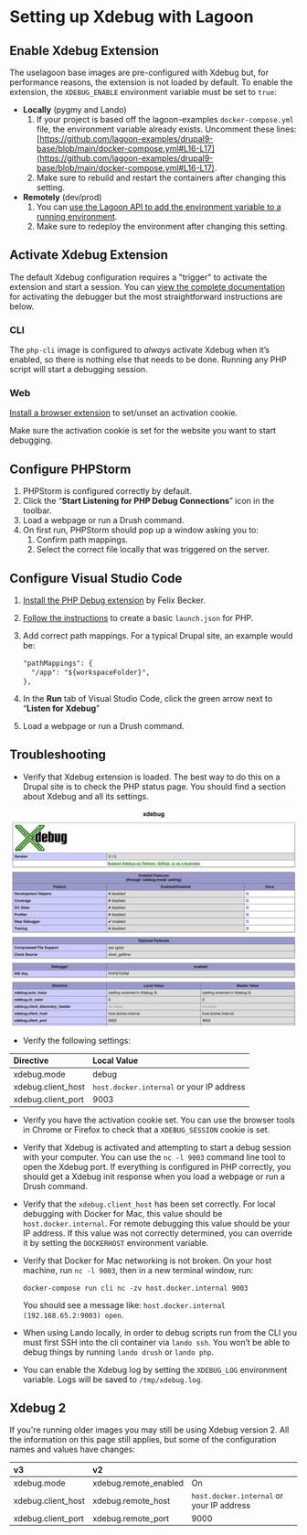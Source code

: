 # Setting up Xdebug with Lagoon

## Enable Xdebug Extension

The uselagoon base images are pre-configured with Xdebug but, for performance
reasons, the extension is not loaded by default. To enable the extension, the
`XDEBUG_ENABLE` environment variable must be set to `true`:

- **Locally** \(pygmy and Lando\)
  1.  If your project is based off the lagoon-examples `docker-compose.yml`
      file, the environment variable already exists. Uncomment these lines:
      [https://github.com/lagoon-examples/drupal9-base/blob/main/docker-compose.yml#L16-L17](https://github.com/lagoon-examples/drupal9-base/blob/main/docker-compose.yml#L16-L17).
  2.  Make sure to rebuild and restart the containers after changing this
      setting.
- **Remotely** \(dev/prod\)
  1.  You can
      [use the Lagoon API to add the environment variable to a running environment](environment-variables.md#runtime-environment-variables-lagoon-api).
  2.  Make sure to redeploy the environment after changing this setting.

## Activate Xdebug Extension

The default Xdebug configuration requires a "trigger" to activate the extension
and start a session. You can
[view the complete documentation](https://xdebug.org/docs/step_debug#activate_debugger)
for activating the debugger but the most straightforward instructions are below.

### CLI

The `php-cli` image is configured to _always_ activate Xdebug when it’s enabled,
so there is nothing else that needs to be done. Running any PHP script will
start a debugging session.

### Web

[Install a browser extension](https://xdebug.org/docs/step_debug#browser-extensions)
to set/unset an activation cookie.

Make sure the activation cookie is set for the website you want to start
debugging.

## Configure PHPStorm

1. PHPStorm is configured correctly by default.
2. Click the “**Start Listening for PHP Debug Connections**” icon in the
   toolbar.
3. Load a webpage or run a Drush command.
4. On first run, PHPStorm should pop up a window asking you to:
   1. Confirm path mappings.
   2. Select the correct file locally that was triggered on the server.

## Configure Visual Studio Code

1. [Install the PHP Debug extension](https://marketplace.visualstudio.com/items?itemName=felixfbecker.php-debug)
   by Felix Becker.
2. [Follow the instructions](https://marketplace.visualstudio.com/items?itemName=felixfbecker.php-debug#vs-code-configuration)
   to create a basic `launch.json` for PHP.
3. Add correct path mappings. For a typical Drupal site, an example would be:

   ```text
   "pathMappings": {
     "/app": "${workspaceFolder}",
   },
   ```

4. In the **Run** tab of Visual Studio Code, click the green arrow next to
   “**Listen for Xdebug**”
5. Load a webpage or run a Drush command.

## Troubleshooting

- Verify that Xdebug extension is loaded. The best way to do this on a Drupal
  site is to check the PHP status page. You should find a section about Xdebug
  and all its settings.

![phpinfo results](phpinfo.png)

- Verify the following settings:

| Directive          | Local Value                               |
| :----------------- | :---------------------------------------- |
| xdebug.mode        | debug                                     |
| xdebug.client_host | `host.docker.internal` or your IP address |
| xdebug.client_port | 9003                                      |

- Verify you have the activation cookie set. You can use the browser tools in
  Chrome or Firefox to check that a `XDEBUG_SESSION` cookie is set.
- Verify that Xdebug is activated and attempting to start a debug session with
  your computer. You can use the `nc -l 9003` command line tool to open the
  Xdebug port. If everything is configured in PHP correctly, you should get a
  Xdebug init response when you load a webpage or run a Drush command.
- Verify that the `xdebug.client_host` has been set correctly. For local
  debugging with Docker for Mac, this value should be `host.docker.internal`.
  For remote debugging this value should be your IP address. If this value was
  not correctly determined, you can override it by setting the `DOCKERHOST`
  environment variable.
- Verify that Docker for Mac networking is not broken. On your host machine, run
  `nc -l 9003`, then in a new terminal window, run:

  ```text
  docker-compose run cli nc -zv host.docker.internal 9003
  ```

  You should see a message like:
  `host.docker.internal (192.168.65.2:9003) open`.

- When using Lando locally, in order to debug scripts run from the CLI you must
  first SSH into the cli container via `lando ssh`. You won’t be able to debug
  things by running `lando drush` or `lando php`.
- You can enable the Xdebug log by setting the `XDEBUG_LOG` environment
  variable. Logs will be saved to `/tmp/xdebug.log`.

## Xdebug 2

If you're running older images you may still be using Xdebug version 2. All the
information on this page still applies, but some of the configuration names and
values have changes:

| v3                 | v2                    |                                           |
| :----------------- | :-------------------- | :---------------------------------------- |
| xdebug.mode        | xdebug.remote_enabled | On                                        |
| xdebug.client_host | xdebug.remote_host    | `host.docker.internal` or your IP address |
| xdebug.client_port | xdebug.remote_port    | 9000                                      |
